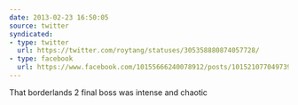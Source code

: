```yaml
---
date: 2013-02-23 16:50:05
source: twitter
syndicated:
- type: twitter
  url: https://twitter.com/roytang/statuses/305358880874057728/
- type: facebook
  url: https://www.facebook.com/10155666240078912/posts/10152107704973912
---
```


That borderlands 2 final boss was intense and chaotic